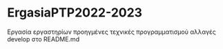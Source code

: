 # ErgasiaPTP2022-2023
Εργασία εργαστηρίων προηγμένες τεχνικές προγραμματισμού
αλλαγές develop στο README.md
